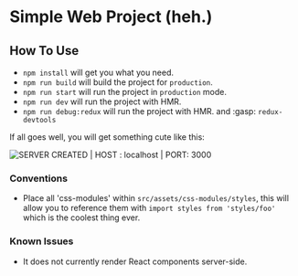 # Simple Web Project (heh.)

## How To Use

- `npm install` will get you what you need.
- `npm run build` will build the project for `production`.
- `npm run start` will run the project in `production` mode.
- `npm run dev` will run the project with HMR.
- `npm run debug:redux` will run the project with HMR. and :gasp: `redux-devtools`

If all goes well, you will get something cute like this:

![SERVER CREATED | HOST : localhost | PORT: 3000](https://s3.amazonaws.com/f.cl.ly/items/213c1y1X1M1I3S1e1e0v/Screen%20Shot%202015-10-03%20at%201.31.10%20PM.png)

### Conventions
- Place all 'css-modules' within `src/assets/css-modules/styles`, this will
  allow you to reference them with `import styles from 'styles/foo'` which
  is the coolest thing ever.

### Known Issues
- It does not currently render React components server-side.
